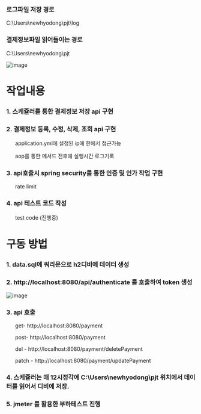 
### 로그파일 저장 경로
C:\Users\newhyodong\pjt\log

### 결제정보파일 읽어들이는 경로
C:\Users\newhyodong\pjt

![image](https://user-images.githubusercontent.com/23456264/198540700-9d30097d-f1e5-49f6-a69b-3ee81c1ffc29.png)


# 작업내용

### 1. 스케쥴러를 통한 결제정보 저장 api 구현

### 2. 결제정보 등록, 수정, 삭제, 조회 api 구현
<ol>application.yml에 설정된 ip에 한에서 접근가능</ol>
<ol>aop를 통한 메서드 전후에 실행시간 로그기록</ol>

### 3. api호출시 spring security를 통한 인증 및 인가 작업 구현
<ol>rate limit</ol>

### 4. api 테스트 코드 작성
<ol>test code (진행중)</ol>


# 구동 방법

### 1. data.sql에 쿼리문으로 h2디비에 데이터 생성

### 2. http://localhost:8080/api/authenticate  를 호출하여 token 생성
![image](https://user-images.githubusercontent.com/23456264/192147197-8407aa4b-fc49-48cc-aa9d-efa537b0a64b.png)


### 3. api 호출
<ol>get- http://localhost:8080/payment</ol>
<ol>post- http://localhost:8080/payment</ol>
<ol>del - http://localhost:8080/payment/deletePayment</ol>
<ol>patch - http://localhost:8080/payment/updatePayment</ol>

### 4. 스케쥴러는 매 12시정각에 C:\Users\newhyodong\pjt 위치에서 데이터를 읽어서 디비에 저장.

### 5. jmeter 를 활용한 부하테스트 진행

